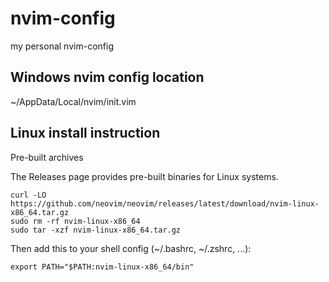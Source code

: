# nvim-config
my personal nvim-config

## Windows nvim config location
~/AppData/Local/nvim/init.vim

## Linux install instruction
Pre-built archives

The Releases page provides pre-built binaries for Linux systems.
```
curl -LO https://github.com/neovim/neovim/releases/latest/download/nvim-linux-x86_64.tar.gz
sudo rm -rf nvim-linux-x86_64
sudo tar -xzf nvim-linux-x86_64.tar.gz
```
Then add this to your shell config (~/.bashrc, ~/.zshrc, ...):
```
export PATH="$PATH:nvim-linux-x86_64/bin"
```
